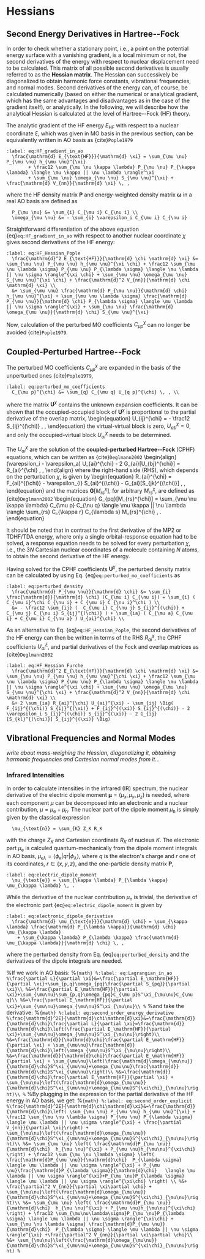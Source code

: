 # Hessians

## Second Energy Derivatives in Hartree--Fock

In order to check whether a stationary point, i.e., a point on the potential energy surface with a vanishing gradient,
is a local minimum or not, the second derivatives of the energy with respect to nuclear displacement need to be calculated.
This matrix of all possible second derivatives is usually referred to as the **Hessian matrix**.
The Hessian can successively be diagonalized to obtain harmonic force constants, vibrational frequencies, and normal modes.
Second derivatives of the energy can, of course, be calculated numerically (based on either the numerical or analytical gradient,
which has the same advantages and disadvantages as in the case of the gradient itself), or analytically.
In the following, we will describe how the analytical Hessian is calculated at the level of Hartree--Fock (HF) theory.


The analytic gradient of the HF energy $E_{\text{HF}}$ with respect to a nuclear coordinate $\xi$, which was given in MO basis in the previous section,
can be equivalently written in AO basis as {cite}`Pople1979`
```{math}
:label: eq:HF_gradient_in_ao
  \frac{\mathrm{d} E_{\text{HF}}}{\mathrm{d} \xi} = \sum_{\mu \nu} P_{\mu \nu} h_{\mu \nu}^{\xi}
		+ \frac12 \sum_{\mu \nu \kappa \lambda} P_{\mu \nu} P_{\kappa \lambda} \langle \mu \kappa || \nu \lambda \rangle^\xi
		+ \sum_{\mu \nu} \omega_{\mu \nu} S_{\mu \nu}^{\xi} + \frac{\mathrm{d} V_{nn}}{\mathrm{d} \xi} \, ,
```
where the HF density matrix $\mathbf{P}$ and energy-weighted density matrix $\boldsymbol{\omega}$ in a real AO basis are defined as
```{math}
  P_{\mu \nu} &= \sum_{i} C_{\mu i} C_{\nu i} \\
  \omega_{\mu \nu} &= - \sum_{i} \varepsilon_i C_{\mu i} C_{\nu i}
```

Straightforward differentiation of the above equation {eq}`eq:HF_gradient_in_ao` with respect to another nuclear coordinate $\chi$ gives second derivatives of the HF energy:
```{math}
:label: eq:HF_Hessian_Pople
  \frac{\mathrm{d}^2 E_{\text{HF}}}{\mathrm{d} \chi \mathrm{d} \xi} &= \sum_{\mu \nu} P_{\mu \nu} h_{\mu \nu}^{\xi \chi} + \frac12 \sum_{\mu \nu \lambda \sigma} P_{\mu \nu} P_{\lambda \sigma} \langle \mu \lambda || \nu \sigma \rangle^{\xi \chi} + \sum_{\mu \nu} \omega_{\mu \nu} S_{\mu \nu}^{\xi \chi} + \frac{\mathrm{d}^2 V_{nn}}{\mathrm{d} \chi \mathrm{d} \xi} \\
  &+ \sum_{\mu \nu} \frac{\mathrm{d} P_{\mu \nu}}{\mathrm{d} \chi} h_{\mu \nu}^{\xi} + \sum_{\mu \nu \lambda \sigma} \frac{\mathrm{d} P_{\mu \nu}}{\mathrm{d} \chi} P_{\lambda \sigma} \langle \mu \lambda || \nu \sigma \rangle^{\xi} + \sum_{\mu \nu} \frac{\mathrm{d} \omega_{\mu \nu}}{\mathrm{d} \chi} S_{\mu \nu}^{\xi}
```

Now, calculation of the perturbed MO coefficients $C_{\mu p}^{\chi}$ can no longer be avoided {cite}`Pople1979`.

## Coupled-Perturbed Hartree--Fock

The perturbed MO coefficients $C_{\mu p}^{\chi}$ are expanded in the basis of the unperturbed ones {cite}`Pople1979`,
```{math}
:label: eq:perturbed_mo_coefficients
  C_{\mu p}^{\chi} &= \sum_{q} C_{\mu q} U_{q p}^{\chi} \, , \\
```
where the matrix $\mathbf{U}^\chi$ contains the unknown expansion coefficients. It can be shown that the occupied-occupied block of $\mathbf{U}^\chi$
is proportional to the partial derivative of the overlap matrix,
\begin{equation}
  U_{ij}^{\chi} = - \frac12 S_{ij}^{(\chi)} \, ,
\end{equation}
the virtual-virtual block is zero, $U_{ab}^\chi = 0$, and only the occupied-virtual block $U_{ai}^\chi$ needs to be determined.

The $U_{ai}^{\chi}$ are the solution of the **coupled-perturbed Hartree--Fock** (CPHF) equations, which can be written as {cite}`Deglmann2002`
\begin{align}
  (\varepsilon_i - \varepsilon_a) U_{ai}^{\chi} - 2 G_{ai}[U_{bj}^{\chi}] = R_{ai}^{\chi} \, ,
\end{align}
where the right-hand side (RHS), which depends on the perturbation $\chi$, is given by
\begin{equation}
  R_{ai}^{\chi} = F_{ai}^{(\chi)} - \varepsilon_{i} S_{ai}^{(\chi)} - G_{ai}[S_{jk}^{(\chi)}] \, ,
\end{equation}
and the matrices $\mathbf{G}[M_{rs}^{\chi}]$, for arbitrary $M_{rs}^{\chi}$, are defined as {cite}`Deglmann2002`
\begin{equation}
  G_{pq}[M_{rs}^{\chi}] = \sum_{\mu \nu \kappa \lambda} C_{\mu p} C_{\nu q} \langle \mu \kappa || \nu \lambda \rangle \sum_{rs} C_{\kappa r} C_{\lambda s} M_{rs}^{\chi} \, .
\end{equation}

It should be noted that in contrast to the first derivative of the MP2 or TDHF/TDA energy, where only a single orbital-response equation had to be solved,
a response equation needs to be solved for every perturbation $\chi$, i.e., the $3N$ Cartesian nuclear coordinates of a molecule containing $N$ atoms,
to obtain the second derivative of the HF energy.

Having solved for the CPHF coefficients $\mathbf{U}^{\chi}$, the perturbed density matrix can be calculated by using Eq. {eq}`eq:perturbed_mo_coefficients`
as
```{math}
:label: eq:perturbed_density
  \frac{\mathrm{d} P_{\mu \nu}}{\mathrm{d} \chi} &= \sum_{i} \frac{\mathrm{d}}{\mathrm{d} \chi} (C_{\mu i} C_{\nu i}) = \sum_{i} ( C_{\mu i}^\chi C_{\nu i} + C_{\mu i} C_{\nu i}^\chi ) \\
  &= - \frac12 \sum_{ij} (  C_{\mu i} C_{\nu j} S_{ij}^{(\chi)} + C_{\mu j} C_{\nu i} S_{ij}^{(\chi)} ) + \sum_{ia} ( C_{\mu a} C_{\nu i} + C_{\mu i} C_{\nu a} ) U_{ai}^{\chi} \\
```


As an alternative to Eq. {eq}`eq:HF_Hessian_Pople`, the second derivatives of the HF energy can then be written
in terms of the RHS $R_{ai}^{\chi}$, the CPHF coefficients $U_{ai}^{\xi}$, and partial derivatives of the Fock and overlap matrices as {cite}`Deglmann2002`
```{math}
:label: eq:HF_Hessian_Furche
  \frac{\mathrm{d}^2 E_{\text{HF}}}{\mathrm{d} \chi \mathrm{d} \xi} &= \sum_{\mu \nu} P_{\mu \nu} h_{\mu \nu}^{\chi \xi} + \frac12 \sum_{\mu \nu \lambda \sigma} P_{\mu \nu} P_{\lambda \sigma} \langle \mu \lambda || \nu \sigma \rangle^{\xi \chi} + \sum_{\mu \nu} \omega_{\mu \nu} S_{\mu \nu}^{\chi \xi} + \frac{\mathrm{d}^2 V_{nn}}{\mathrm{d} \chi \mathrm{d} \xi} \\
  &+ 2 \sum_{ia} R_{ai}^{\chi} U_{ai}^{\xi} - \sum_{ij} \Big( F_{ij}^{(\chi)} S_{ij}^{(\xi)} + F_{ij}^{(\xi)} S_{ij}^{(\chi)} - 2 \varepsilon_i S_{ij}^{(\chi)} S_{ij}^{(\xi)} - 2 G_{ij}[S_{kl}^{(\chi)}] S_{ij}^{(\xi)} \Big) 
```


## Vibrational Frequencies and Normal Modes

_write about mass-weighing the Hessian, diagonalizing it, obtaining harmonic frequencies
and Cartesian normal modes from it..._


### Infrared Intensities

In order to calculate intensities in the infrared (IR) spectrum,
the nuclear derivative of the electric dipole moment $\boldsymbol{\mu} = (\mu_x, \mu_y, \mu_z)$ is needed,
where each component $\mu$ can be decomposed into an electronic and a nuclear contribution, $\mu = \mu_{\text{e}} + \mu_{\text{n}}$.
The nuclear part of the dipole moment $\mu_{\text{n}}$ is simply given by the classical expression
```{math}
  \mu_{\text{n}} = \sum_{K} Z_K R_K
```
with the charge $Z_K$ and Cartesian coordinate $R_K$ of nucleus $K$.
The electronic part $\mu_{\text{e}}$ is calculed quantum-mechanically from the dipole moment integrals in AO basis,
$\mu_{\kappa \lambda} = \langle \phi_\kappa | q r | \phi_\lambda \rangle$,
where $q$ is the electron's charge and $r$ one of its coordinates, $r \in \{ x,y,z \}$,
and the one-particle density matrix $\mathbf{P}$,
```{math}
:label: eq:electric_dipole_moment
  \mu_{\text{e}} = \sum_{\kappa \lambda} P_{\lambda \kappa} \mu_{\kappa \lambda} \, .
```

While the derivative of the nuclear contribution $\mu_{\text{n}}$ is trivial,
the derivative of the electronic part {eq}`eq:electric_dipole_moment` is given by
```{math}
:label: eq:electronic_dipole_derivative
  \frac{\mathrm{d} \mu_{\text{e}}}{\mathrm{d} \chi} = \sum_{\kappa \lambda} \frac{\mathrm{d} P_{\lambda \kappa}}{\mathrm{d} \chi} \mu_{\kappa \lambda}
	+ \sum_{\kappa \lambda} P_{\lambda \kappa} \frac{\mathrm{d} \mu_{\kappa \lambda}}{\mathrm{d} \chi} \, ,
```
where the perturbed density from Eq. {eq}`eq:perturbed_density` and the derivatives of the dipole integrals are needed.






%If we work in AO basis:
%```{math}
%:label: eq:Lagrangian_in_ao
%\frac{\partial L}{\partial \xi}&=\frac{\partial E_\mathrm{HF}}{\partial \xi}+\sum_{p,q}\omega_{pq}\frac{\partial S_{pq}}{\partial \xi}\\
%&=\frac{\partial E_\mathrm{HF}}{\partial \xi}+\sum_{\mu\nu}\sum_{p,q}\omega_{pq}C_{\mu p}S^\xi_{\mu\nu}C_{\nu q}\\
%&=\frac{\partial E_\mathrm{HF}}{\partial \xi}+\sum_{\mu\nu}\omega_{\mu\nu}S^\xi_{\mu\nu}\\
%```
%and take the derivative:
%```{math}
%:label: eq:second_order_energy_derivative
%\frac{\mathrm{d}^2E}{\mathrm{d}\chi\mathrm{d}\xi}&=\frac{\mathrm{d}}{\mathrm{d}\chi}\frac{\partial L}{\partial \xi}=\frac{\mathrm{d}}{\mathrm{d}\chi}\left(\frac{\partial E_\mathrm{HF}}{\partial \xi}+\sum_{\mu\nu}\omega_{\mu\nu}S^\xi_{\mu\nu}\right)\\
%&=\frac{\mathrm{d}}{\mathrm{d}\chi}\frac{\partial E_\mathrm{HF}}{\partial \xi} + \sum_{\mu\nu}\frac{\mathrm{d}}{\mathrm{d}\chi}\left(\omega_{\mu\nu}S^\xi_{\mu\nu}\right)\\
%&=\frac{\mathrm{d}}{\mathrm{d}\chi}\frac{\partial E_\mathrm{HF}}{\partial \xi} + \sum_{\mu\nu}\left(\frac{\mathrm{d}\omega_{\mu\nu}}{\mathrm{d}\chi}S^\xi_{\mu\nu}+\omega_{\mu\nu}\frac{\mathrm{d}}{\mathrm{d}\chi}S^\xi_{\mu\nu}\right)\\
%&=\frac{\mathrm{d}}{\mathrm{d}\chi}\frac{\partial E_\mathrm{HF}}{\partial \xi} + \sum_{\mu\nu}\left(\frac{\mathrm{d}\omega_{\mu\nu}}{\mathrm{d}\chi}S^\xi_{\mu\nu}+\omega_{\mu\nu}S^{\xi\chi}_{\mu\nu}\right)\\
%```
%By plugging in the expression for the partial derivative of the HF energy in AO basis, we get:
%```{math}
%:label: eq:second_order_explicit
%\frac{\mathrm{d}^2E}{\mathrm{d}\chi\mathrm{d}\xi}&=\frac{\mathrm{d}}{\mathrm{d}\chi}\left( \sum_{\mu \nu} P_{\mu \nu} h_{\mu \nu}^{\xi} + \frac12 \sum_{\mu \nu \lambda \sigma} P_{\mu \nu} P_{\lambda \sigma} \langle \mu \lambda || \nu \sigma \rangle^{\xi} + \frac{\partial V_{nn}}{\partial \xi}\right) + \sum_{\mu\nu}\left(\frac{\mathrm{d}\omega_{\mu\nu}}{\mathrm{d}\chi}S^\xi_{\mu\nu}+\omega_{\mu\nu}S^{\xi\chi}_{\mu\nu}\right)\\
%&= \sum_{\mu \nu} \left( \frac{\mathrm{d}P_{\mu \nu}}{\mathrm{d}\chi}  h_{\mu \nu}^{\xi} + P_{\mu \nu}h_{\mu\nu}^{\xi\chi}  \right) + \frac12 \sum_{\mu \nu \lambda \sigma} \left( \frac{\mathrm{d}P_{\mu \nu}}{\mathrm{d}\chi}  P_{\lambda \sigma} \langle \mu \lambda || \nu \sigma \rangle^{\xi} + P_{\mu \nu}\frac{\mathrm{d}P_{\lambda \sigma}}{\mathrm{d}\chi}   \langle \mu \lambda || \nu \sigma \rangle^{\xi}+P_{\mu \nu}P_{\lambda \sigma} \langle \mu \lambda || \nu \sigma \rangle^{\xi\chi} \right) \\
%&+ \frac{\partial^2 V_{nn}}{\partial \xi\partial \chi} + \sum_{\mu\nu}\left(\frac{\mathrm{d}\omega_{\mu\nu}}{\mathrm{d}\chi}S^\xi_{\mu\nu}+\omega_{\mu\nu}S^{\xi\chi}_{\mu\nu}\right)\\
%&= \sum_{\mu \nu} \left( \frac{\mathrm{d}P_{\mu \nu}}{\mathrm{d}\chi}  h_{\mu \nu}^{\xi} + P_{\mu \nu}h_{\mu\nu}^{\xi\chi}  \right) + \frac12 \sum_{\mu\nu\lambda\sigma}P_{\mu \nu}P_{\lambda \sigma} \langle \mu \lambda || \nu \sigma \rangle^{\xi\chi} + \sum_{\mu \nu \lambda \sigma} \frac{\mathrm{d}P_{\mu \nu}}{\mathrm{d}\chi}  P_{\lambda \sigma} \langle \mu \lambda || \nu \sigma \rangle^{\xi} +\frac{\partial^2 V_{nn}}{\partial \xi\partial \chi}\\
%&+ \sum_{\mu\nu}\left(\frac{\mathrm{d}\omega_{\mu\nu}}{\mathrm{d}\chi}S^\xi_{\mu\nu}+\omega_{\mu\nu}S^{\xi\chi}_{\mu\nu}\right)
%```
